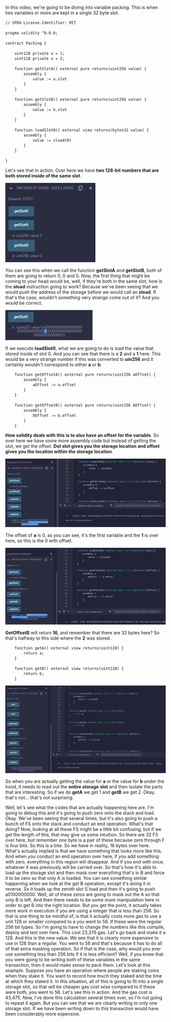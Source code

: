 In this video, we're going to be diving into variable packing. This is when two variables or more are kept in a single 32 byte slot. 

```solidity
// SPDX-License-Identifier: MIT

pragma solidity ^0.8.0;

contract Packing {

    uint128 private a = 1;
    uint128 private a = 2;
    
    function getSlotA() external pure returns(uint256 value) {
        assembly {
            value := a.slot
        }
    }
    
    function getSlotB() external pure returns(uint256 value) {
        assembly {
            value := b.slot
        }
    }
    
    function loadSlot0() external view returns(bytes32 value) {
        assembly {
            value := sload(0)
        }
    }

}
```

Let's see that in action. Over here we have **two 128-bit numbers that are both stored inside of the same slot**. 

![](getslotagetslotb.png)

You can see this when we call the function **getSlotA** and **getSlotB**, both of them are going to return 0, 0 and 0. Now, the first thing that might be coming to your head would be, well, if they're both in the same slot, how is the **sload** instruction going to work? Because we've been seeing that we would push the address of the storage before we would call an **sload**. If that's the case, wouldn't something very strange come out of it? And you would be correct. 

![](loadslot0.png)

If we execute **loadSlot0**, what we are going to do is load the value that stored inside of slot 0. And you can see that there is a **2** and a **1** here. This would be a very strange number if this was converted to **uin256** and it certainly wouldn't correspond to either **a** or **b**.

```solidity
	function getOffsetA() external pure returns(uint256 aOffset) {
        assembly {
            aOffset := a.offset
        }
    }
    
    function getOffsetB() external pure returns(uint256 bOffset) {
        assembly {
            bOffset := b.offset
        }
    }
```

**How solidity deals with this is to also have an offset for the variable**. So over here we have some more assembly code but instead of getting the slot, we get the offset. **Dot slot gives you the storage location and offset gives you the location within the storage location**. 

![](getoffseta.png)

The offset of **a** is 0, as you can see, it's the first variable and the **1** is over here, so this is the 0 with offset.

![](getoffsetb.png)

**GetOffsetB** will return **16**, and remember that there are 32 bytes here? So that's halfway to this side where the **2** was stored. 

```solidity
	function getA() external view returns(uint128) {
        return a;
    }
    
    function getB() external view returns(uint128) {
        return b;
    }
```

![](getagetb.png)

So when you are actually getting the value for **a** or the value for **b** under the hood, it needs to read out the **entire storage slot** and then isolate the parts that are interesting. So if we do **getA** we get 1 and **getB** we get 2. Okay. that's not... that's not surprising. 



Well, let's see what the codes that are actually happening here are. I'm going to debug this and it's going to push zero onto the stack and load. Okay. We've been seeing that several times, but it's also going to push a bunch of FS onto the stack and conduct an end operation. What's that doing? Now, looking at all these FS might be a little bit confusing, but if we get the length of this, that may give us some intuition. So there are 32 FS over here, but remember one byte is a pair of these because zero through F is four bits. So this is a bite. So we have in reality, 16 bytes over here. What's actually implied is that we have something that looks more like this. And when you conduct an end operation over here, if you add something with zero, everything in this region will disappear. And if you end with once, whatever it was previously will be carried over. So that's how it's able to load up the storage slot and then mask over everything that's in B and force it to be zero so that only A is loaded. You can see something similar happening when we look at the get B operation, except it's doing it in reverse. So it loads up the zeroth slot S load and then it's going to push a0100000000. Well, all of these zeros are going to mask out the A so that only B is left. And then there needs to be some more manipulation here in order to get B into the right location. But you get the point, it actually takes more work in execution if you are using a integer that is less than 256. So that is one thing to be mindful of, is that it actually costs more gas to use a unit 128 or smaller compared to a you went to 56. If these were the regular 256 bit types. So I'm going to have to change the numbers like this compile, deploy and test over here. This cost 23,376 gas. Let's go back and make it a 128. And this is the new value. We see that it is clearly more expensive to use in 128 than a regular. You went to 56 and that's because it has to do all of that extra masking operation. So if that is the case, why would you ever use something less than 256 bits if it is less efficient? Well, if you knew that you were going to be writing both of these variables in the same transaction, then it would make sense to pack them. Let's look at this example. Suppose you have an operation where people are staking coins when they stake it. You want to record how much they staked and the time at which they staked it. In this situation, all of this is going to fit into a single storage slot, so that will be cheaper gas cost wise compared to if these were both, you went to 56. Let's see this in action. And the gas cost is 43,475. Now, I've done this calculation several times over, so I'm not going to repeat it again. But you can see that we are clearly writing to only one storage slot. If we have been writing down to this transaction would have been considerably more expensive.